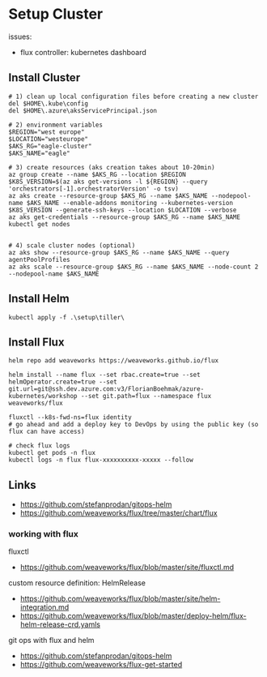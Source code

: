 # Setup Cluster

issues:
* flux controller: kubernetes dashboard

## Install Cluster

```
# 1) clean up local configuration files before creating a new cluster
del $HOME\.kube\config
del $HOME\.azure\aksServicePrincipal.json

# 2) environment variables
$REGION="west europe"
$LOCATION="westeurope"
$AKS_RG="eagle-cluster"
$AKS_NAME="eagle"

# 3) create resources (aks creation takes about 10-20min)
az group create --name $AKS_RG --location $REGION
$K8S_VERSION=$(az aks get-versions -l ${REGION} --query 'orchestrators[-1].orchestratorVersion' -o tsv)
az aks create --resource-group $AKS_RG --name $AKS_NAME --nodepool-name $AKS_NAME --enable-addons monitoring --kubernetes-version $K8S_VERSION --generate-ssh-keys --location $LOCATION --verbose
az aks get-credentials --resource-group $AKS_RG --name $AKS_NAME
kubectl get nodes


# 4) scale cluster nodes (optional)
az aks show --resource-group $AKS_RG --name $AKS_NAME --query agentPoolProfiles
az aks scale --resource-group $AKS_RG --name $AKS_NAME --node-count 2 --nodepool-name $AKS_NAME

```

## Install Helm
```
kubectl apply -f .\setup\tiller\
```

## Install Flux
```
helm repo add weaveworks https://weaveworks.github.io/flux

helm install --name flux --set rbac.create=true --set helmOperator.create=true --set git.url=git@ssh.dev.azure.com:v3/FlorianBoehmak/azure-kubernetes/workshop --set git.path=flux --namespace flux weaveworks/flux

fluxctl --k8s-fwd-ns=flux identity
# go ahead and add a deploy key to DevOps by using the public key (so flux can have access)

# check flux logs
kubectl get pods -n flux
kubectl logs -n flux flux-xxxxxxxxxx-xxxxx --follow
```


## Links

* https://github.com/stefanprodan/gitops-helm
* https://github.com/weaveworks/flux/tree/master/chart/flux

### working with flux

fluxctl
* https://github.com/weaveworks/flux/blob/master/site/fluxctl.md

custom resource definition: HelmRelease
* https://github.com/weaveworks/flux/blob/master/site/helm-integration.md
* https://github.com/weaveworks/flux/blob/master/deploy-helm/flux-helm-release-crd.yamls

git ops with flux and helm
* https://github.com/stefanprodan/gitops-helm
* https://github.com/weaveworks/flux-get-started